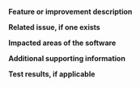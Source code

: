 
<!-- Is this pull request ready to be merged? -->
<!-- i.e. tests pass or are expected to fail; all development is finished; appropriate documentation is included. -->
<!-- If not but opening the pull request will facilitate development, make it a "draft" pull request -->

**Feature or improvement description**
<!-- A clear and concise description of the new code. -->

**Related issue, if one exists**
<!-- Link to a related GitHub Issue. -->

**Impacted areas of the software**
<!-- List any modules or other areas which should be impacted by this pull request. This helps to determine the verification tests. -->

**Additional supporting information**
<!-- Add any other context about the problem here. -->

**Test results, if applicable**
<!-- Add the results from unit tests and regression tests here along with justification for any failing test cases. -->

<!-- Release checklist:
- Update the version in
    - [ ] README.md
    - [ ] docs/index.md
    - [ ] floris/VERSION
- [ ] Verify docs builds correctly
- [ ] Create a tag in the NREL/FLORIS repository
-->
